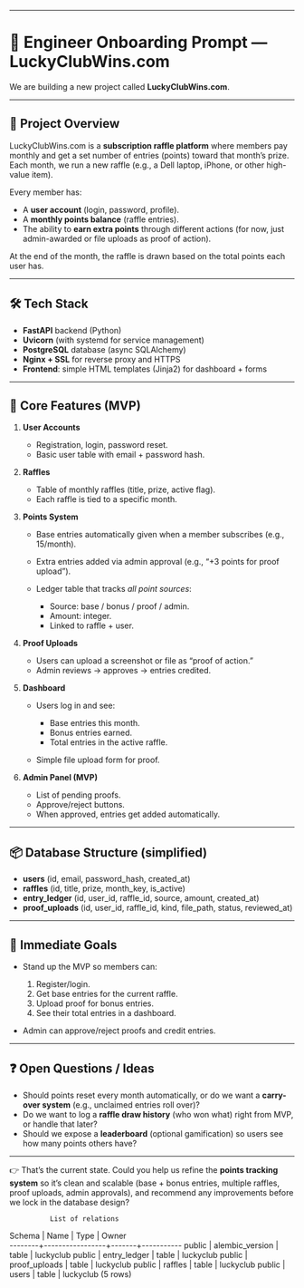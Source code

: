 

---

# 🧵 **Engineer Onboarding Prompt — LuckyClubWins.com**

We are building a new project called **LuckyClubWins.com**.

---

## 🎯 Project Overview

LuckyClubWins.com is a **subscription raffle platform** where members pay monthly and get a set number of entries (points) toward that month’s prize. Each month, we run a new raffle (e.g., a Dell laptop, iPhone, or other high-value item).

Every member has:

* A **user account** (login, password, profile).
* A **monthly points balance** (raffle entries).
* The ability to **earn extra points** through different actions (for now, just admin-awarded or file uploads as proof of action).

At the end of the month, the raffle is drawn based on the total points each user has.

---

## 🛠️ Tech Stack

* **FastAPI** backend (Python)
* **Uvicorn** (with systemd for service management)
* **PostgreSQL** database (async SQLAlchemy)
* **Nginx + SSL** for reverse proxy and HTTPS
* **Frontend**: simple HTML templates (Jinja2) for dashboard + forms

---

## 🔑 Core Features (MVP)

1. **User Accounts**

   * Registration, login, password reset.
   * Basic user table with email + password hash.

2. **Raffles**

   * Table of monthly raffles (title, prize, active flag).
   * Each raffle is tied to a specific month.

3. **Points System**

   * Base entries automatically given when a member subscribes (e.g., 15/month).
   * Extra entries added via admin approval (e.g., “+3 points for proof upload”).
   * Ledger table that tracks *all point sources*:

     * Source: base / bonus / proof / admin.
     * Amount: integer.
     * Linked to raffle + user.

4. **Proof Uploads**

   * Users can upload a screenshot or file as “proof of action.”
   * Admin reviews → approves → entries credited.

5. **Dashboard**

   * Users log in and see:

     * Base entries this month.
     * Bonus entries earned.
     * Total entries in the active raffle.
   * Simple file upload form for proof.

6. **Admin Panel (MVP)**

   * List of pending proofs.
   * Approve/reject buttons.
   * When approved, entries get added automatically.

---

## 📦 Database Structure (simplified)

* **users** (id, email, password\_hash, created\_at)
* **raffles** (id, title, prize, month\_key, is\_active)
* **entry\_ledger** (id, user\_id, raffle\_id, source, amount, created\_at)
* **proof\_uploads** (id, user\_id, raffle\_id, kind, file\_path, status, reviewed\_at)

---

## 🚀 Immediate Goals

* Stand up the MVP so members can:

  1. Register/login.
  2. Get base entries for the current raffle.
  3. Upload proof for bonus entries.
  4. See their total entries in a dashboard.
* Admin can approve/reject proofs and credit entries.

---

## ❓ Open Questions / Ideas

* Should points reset every month automatically, or do we want a **carry-over system** (e.g., unclaimed entries roll over)?
* Do we want to log a **raffle draw history** (who won what) right from MVP, or handle that later?
* Should we expose a **leaderboard** (optional gamification) so users see how many points others have?

---

👉 That’s the current state. Could you help us refine the **points tracking system** so it’s clean and scalable (base + bonus entries, multiple raffles, proof uploads, admin approvals), and recommend any improvements before we lock in the database design?

              List of relations
 Schema |      Name       | Type  |   Owner   
--------+-----------------+-------+-----------
 public | alembic_version | table | luckyclub
 public | entry_ledger    | table | luckyclub
 public | proof_uploads   | table | luckyclub
 public | raffles         | table | luckyclub
 public | users           | table | luckyclub
(5 rows)
